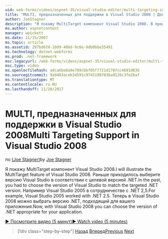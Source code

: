 ```yaml
---
uid: web-forms/videos/aspnet-35/visual-studio-editor/multi-targeting-support-in-visual-studio-2008
title: "MULTI, предназначенных для поддержки в Visual Studio 2008 | Документы Microsoft"
author: JoeStagner
description: "Я покажу MultiTarget компонент Visual Studio 2008. В прошлом требовалось выберите версию Visual Studio, чтобы соответствовать целевой versi .NET..."
ms.author: aspnetcontent
manager: wpickett
ms.date: 11/15/2007
ms.topic: article
ms.assetid: 297bd67d-10d9-406d-9c6e-9db0bbe35491
ms.technology: dotnet-webforms
ms.prod: .net-framework
msc.legacyurl: /web-forms/videos/aspnet-35/visual-studio-editor/multi-targeting-support-in-visual-studio-2008
msc.type: video
ms.openlocfilehash: adca6be8a9e789cbbf05f7721d1707cc4681d836
ms.sourcegitcommit: 9a9483aceb34591c97451997036a9120c3fe2baf
ms.translationtype: MT
ms.contentlocale: ru-RU
ms.lasthandoff: 11/10/2017
---
```

<a name="multi-targeting-support-in-visual-studio-2008"></a><span data-ttu-id="beb09-104">MULTI, предназначенных для поддержки в Visual Studio 2008</span><span class="sxs-lookup"><span data-stu-id="beb09-104">Multi Targeting Support in Visual Studio 2008</span></span>
====================
<span data-ttu-id="beb09-105">по [(Joe Stagner)](https://github.com/JoeStagner)</span><span class="sxs-lookup"><span data-stu-id="beb09-105">by [Joe Stagner](https://github.com/JoeStagner)</span></span>

<span data-ttu-id="beb09-106">Я покажу MultiTarget компонент Visual Studio 2008.</span><span class="sxs-lookup"><span data-stu-id="beb09-106">I will illustrate the MultiTarget feature of Visual Studio 2008.</span></span> <span data-ttu-id="beb09-107">Раньше приходилось выберите версию Visual Studio в соответствии с целевой версией .NET.</span><span class="sxs-lookup"><span data-stu-id="beb09-107">In the past, you had to choose the version of Visual Studio to match the targeted .NET version.</span></span> <span data-ttu-id="beb09-108">Например Visual Studio 2005 в сотрудничестве с .NET 2,5.</span><span class="sxs-lookup"><span data-stu-id="beb09-108">For example, Visual Studio 2005 worked with .NET 2.5.</span></span> <span data-ttu-id="beb09-109">Теперь в Visual Studio 2008 можно выбрать версию .NET, подходящий для вашего приложения.</span><span class="sxs-lookup"><span data-stu-id="beb09-109">Now, with Visual Studio 2008 you can choose the version of .NET appropriate for your application.</span></span>

[<span data-ttu-id="beb09-110">&#9654; Посмотрите видео (5 минут)</span><span class="sxs-lookup"><span data-stu-id="beb09-110">&#9654; Watch video (5 minutes)</span></span>](https://channel9.msdn.com/Blogs/ASP-NET-Site-Videos/multi-targeting-support-in-visual-studio-2008)

>[!div class="step-by-step"]
<span data-ttu-id="beb09-111">[Назад](javascript-debugging-in-visual-studio-2008.md)
[Вперед](intellisense-for-jscript-and-aspnet-ajax.md)</span><span class="sxs-lookup"><span data-stu-id="beb09-111">[Previous](javascript-debugging-in-visual-studio-2008.md)
[Next](intellisense-for-jscript-and-aspnet-ajax.md)</span></span>
